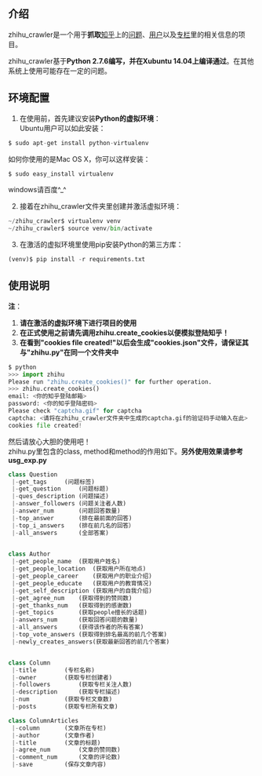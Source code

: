 
## 介绍
zhihu_crawler是一个用于**抓取**[知乎](http://www.zhihu.com/)上的[问题](http://www.zhihu.com/question/29693016)、[用户](http://www.zhihu.com/people/xie-ke-41)以及[专栏](http://zhuanlan.zhihu.com/niceliving)里的相关信息的项目。  

zhihu_crawler基于**Python 2.7.6编写，并在Xubuntu 14.04上编译通过**。在其他系统上使用可能存在一定的问题。  


## 环境配置
1. 在使用前，首先建议安装**Python的虚拟环境**：  
Ubuntu用户可以如此安装：  
```Python
$ sudo apt-get install python-virtualenv  
```
如何你使用的是Mac OS X，你可以这样安装：  
```Python
$ sudo easy_install virtualenv  
```
windows请百度^_^  


2. 接着在zhihu_crawler文件夹里创建并激活虚拟环境：  
```Python
~/zhihu_crawler$ virtualenv venv  
~/zhihu_crawler$ source venv/bin/activate
```
3. 在激活的虚拟环境里使用pip安装Python的第三方库：  
```Python
(venv)$ pip install -r requirements.txt  
```

## 使用说明
**注**：
1. **请在激活的虚拟环境下进行项目的使用**
2. **在正式使用之前请先调用zhihu.create_cookies以便模拟登陆知乎！**
3. **在看到"cookies file created!"以后会生成"cookies.json"文件，请保证其与"zhihu.py"在同一个文件夹中**

```Python
$ python
>>> import zhihu
Please run "zhihu.create_cookies()" for further operation.
>>> zhihu.create_cookies()
email: <你的知乎登陆邮箱>
password: <你的知乎登陆密码> 
Please check "captcha.gif" for captcha
captcha: <请将在zhihu_crawler文件夹中生成的captcha.gif的验证码手动输入在此>
cookies file created!
```

然后请放心大胆的使用吧！  
zhihu.py里包含的class, method和method的作用如下。**另外使用效果请参考usg_exp.py**  

```Python
class Question
 |-get_tags		(问题标签)
 |-get_question		(问题标题)
 |-ques_description	(问题描述)
 |-answer_followers	(问题关注者人数)
 |-answer_num		(问题回答数量)
 |-top_answer		(排在最前面的回答)
 |-top_i_answers	(排在前几名的回答）
 |-all_answers		(全部答案)

 
class Author
 |-get_people_name	(获取用户姓名)
 |-get_people_location	(获取用户所在地点)
 |-get_people_career	(获取用户的职业介绍)
 |-get_people_educate	(获取用户的教育情况)
 |-get_self_description (获取用户的自我介绍)
 |-get_agree_num	(获取得到的赞同数)
 |-get_thanks_num	(获取得到的感谢数)
 |-get_topics		(获取people擅长的话题)
 |-answers_num		(获取回答问题的数量)
 |-all_answers		(获得该作者的所有答案)
 |-top_vote_answers	(获取得到排名最高的前几个答案)
 |-newly_creates_answers(获取最新回答的前几个答案)


class Column
 |-title		(专栏名称)
 |-owner		(获取专栏创建者)
 |-followers		(获取专栏关注人数)
 |-description		(获取专栏描述)
 |-num			(获取专栏文章数)
 |-posts		(获取专栏所有文章)

class ColumnArticles
 |-column		(文章所在专栏)
 |-author		(文章作者)
 |-title		(文章的标题)
 |-agree_num		(文章的赞同数)
 |-comment_num		(文章的评论数)
 |-save			(保存文章内容)
```
